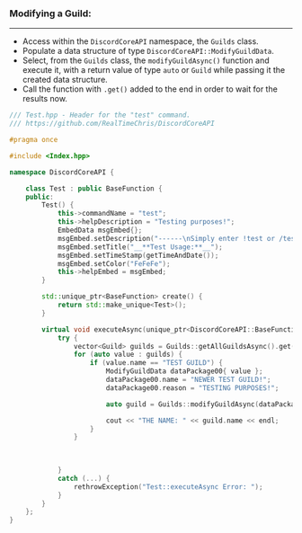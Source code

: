 ### **Modifying a Guild:**
---
- Access within the `DiscordCoreAPI` namespace, the `Guilds` class.
- Populate a data structure of type `DiscordCoreAPI::ModifyGuildData`.
- Select, from the `Guilds` class, the `modifyGuildAsync()` function and execute it, with a return value of type `auto` or `Guild` while passing it the created data structure.
- Call the function with `.get()` added to the end in order to wait for the results now.

```cpp
/// Test.hpp - Header for the "test" command.
/// https://github.com/RealTimeChris/DiscordCoreAPI

#pragma once

#include <Index.hpp>

namespace DiscordCoreAPI {

	class Test : public BaseFunction {
	public:
		Test() {
			this->commandName = "test";
			this->helpDescription = "Testing purposes!";
			EmbedData msgEmbed{};
			msgEmbed.setDescription("------\nSimply enter !test or /test!\n------");
			msgEmbed.setTitle("__**Test Usage:**__");
			msgEmbed.setTimeStamp(getTimeAndDate());
			msgEmbed.setColor("FeFeFe");
			this->helpEmbed = msgEmbed;
		}

		std::unique_ptr<BaseFunction> create() {
			return std::make_unique<Test>();
		}

		virtual void executeAsync(unique_ptr<DiscordCoreAPI::BaseFunctionArguments> args) {
			try {
				vector<Guild> guilds = Guilds::getAllGuildsAsync().get();
				for (auto value : guilds) {
					if (value.name == "TEST GUILD") {
						ModifyGuildData dataPackage00{ value };
						dataPackage00.name = "NEWER TEST GUILD!";
						dataPackage00.reason = "TESTING PURPOSES!";

						auto guild = Guilds::modifyGuildAsync(dataPackage00).get();

						cout << "THE NAME: " << guild.name << endl;
					}
				}
				

				
			}
			catch (...) {
				rethrowException("Test::executeAsync Error: ");
			}
		}
	};
}
```
